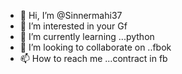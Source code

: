 - 👋 Hi, I’m @Sinnermahi37
- 👀 I’m interested in your Gf
- 🌱 I’m currently learning ...python
- 💞️ I’m looking to collaborate on ..fbok
- 📫 How to reach me ...contract in fb

<!---
Sinnermahi37/Sinnermahi37 is a ✨ special ✨ repository because its `README.md` (this file) appears on your GitHub profile.
You can click the Preview link to take a look at your changes.
--->
